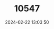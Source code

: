 ---
title: "10547"
category: "Hylobates klossii"
draft: false
date: 2024-02-22 13:03:50
languages:
  English: ["Dwarf Gibbon", "Kloss's Gibbon", "Mentawai Gibbon", "Kloss’s Gibbon"]
  Indonesian: ["Bilou or Siamang Kerdil Mentawai"]
  French: ["Siamang De Kloss"]
  Spanish; Castilian: ["Siamang Enano"]
---